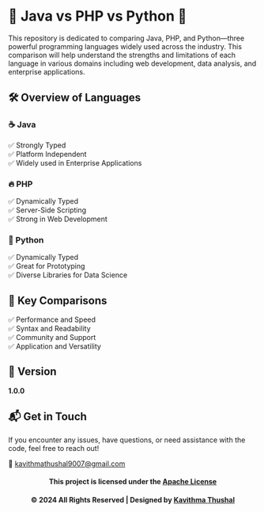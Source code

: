 # 🌟 Java vs PHP vs Python 🌟

This repository is dedicated to comparing Java, PHP, and Python—three powerful programming languages widely used across
the industry. This comparison will help understand the strengths and limitations of each language in various domains
including web development, data analysis, and enterprise applications.

## 🛠️ Overview of Languages

### ☕ Java

✅ Strongly Typed<br/>
✅ Platform Independent<br/>
✅ Widely used in Enterprise Applications<br/>

### 🔥 PHP

✅ Dynamically Typed<br/>
✅ Server-Side Scripting<br/>
✅ Strong in Web Development<br/>

### 🐍 Python

✅ Dynamically Typed<br/>
✅ Great for Prototyping<br/>
✅ Diverse Libraries for Data Science<br/>

## 🚀 Key Comparisons

✅ Performance and Speed<br/>
✅ Syntax and Readability<br/>
✅ Community and Support<br/>
✅ Application and Versatility<br/>

## 📝 Version

**1.0.0**

## 📬 Get in Touch

If you encounter any issues, have questions, or need assistance with the code, feel free to reach out!

📧 [kavithmathushal9007@gmail.com](mailto:kavithmathushal9007@gmail.com)

<div align="center">

#### This project is licensed under the [Apache License](LICENSE)

#### © 2024 All Rights Reserved | Designed by [Kavithma Thushal](https://github.com/Kavithma-Thushal)

</div>